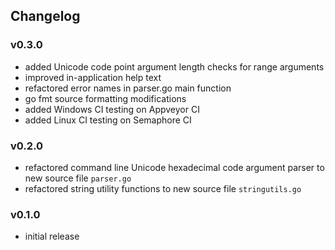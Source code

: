## Changelog

### v0.3.0

- added Unicode code point argument length checks for range arguments
- improved in-application help text
- refactored error names in parser.go main function
- go fmt source formatting modifications
- added Windows CI testing on Appveyor CI
- added Linux CI testing on Semaphore CI

### v0.2.0

- refactored command line Unicode hexadecimal code argument parser to new source file `parser.go`
- refactored string utility functions to new source file `stringutils.go`

### v0.1.0

- initial release